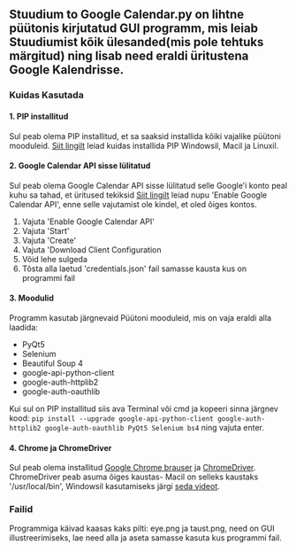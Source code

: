 <h2>Stuudium to Google Calendar.py on lihtne püütonis kirjutatud GUI programm, mis leiab Stuudiumist kõik ülesanded(mis pole tehtuks märgitud) ning lisab need eraldi üritustena Google Kalendrisse.</h2>

<h3>Kuidas Kasutada</h3>
<h4>1. PIP installitud</h4>
  Sul peab olema PIP installitud, et sa saaksid installida kõiki vajalike püütoni mooduleid.
<a href='https://www.makeuseof.com/tag/install-pip-for-python/'>Siit lingilt</a> leiad kuidas installida PIP Windowsil, Macil ja Linuxil.
<h4>2. Google Calendar API sisse lülitatud</h4>
  Sul peab olema Google Calendar API sisse lülitatud selle Google'i konto peal kuhu sa tahad, et üritused tekiksid
<a href='https://developers.google.com/calendar/quickstart/python'>Siit lingilt</a> leiad nupu 'Enable Google Calendar API', enne selle vajutamist ole kindel, et oled õiges kontos.
<ol>
  <li> Vajuta 'Enable Google Calendar API'</li>
  <li> Vajuta 'Start' </li>
  <li> Vajuta 'Create' </li>
  <li> Vajuta 'Download Client Configuration</li>
  <li> Võid lehe sulgeda </li>
  <li> Tõsta alla laetud 'credentials.json' fail samasse kausta kus on programmi fail </li>
</ol>
<h4>3. Moodulid</h4>
  Programm kasutab järgnevaid Püütoni mooduleid, mis on vaja eraldi alla laadida:
  <ul>
  <li>PyQt5</li>
  <li>Selenium</li>
  <li>Beautiful Soup 4</li>
  <li>google-api-python-client </li>
  <li>google-auth-httplib2 </li>
  <li>google-auth-oauthlib</li>
 </ul>
 Kui sul on PIP installitud siis ava Terminal või cmd ja kopeeri sinna järgnev kood: <code>pip install --upgrade google-api-python-client google-auth-httplib2 google-auth-oauthlib PyQt5 Selenium bs4</code> ning vajuta enter.
  
</ul>
<h4>4. Chrome ja ChromeDriver</h4>
  Sul peab olema installitud <a href='https://www.google.com/chrome/'>Google Chrome brauser</a> ja <a href='https://chromedriver.chromium.org/downloads'>ChromeDriver</a>. ChromeDriver peab asuma õiges kaustas- Macil on selleks kaustaks '/usr/local/bin', Windowsil kasutamiseks järgi <a href='https://www.youtube.com/watch?v=dz59GsdvUF8'>seda videot</a>.
  
<h3> Failid </h3>
Programmiga käivad kaasas kaks pilti: eye.png ja taust.png, need on GUI illustreerimiseks, lae need alla ja aseta samasse kasuta kus programmi fail.
